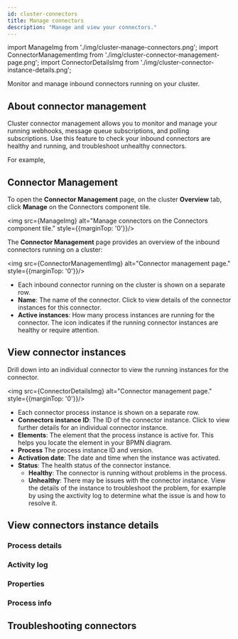 ```yaml
---
id: cluster-connectors
title: Manage connectors
description: "Manage and view your connectors."
---
```


import ManageImg from './img/cluster-manage-connectors.png';
import ConnectorManagementImg from './img/cluster-connector-management-page.png';
import ConnectorDetailsImg from './img/cluster-connector-instance-details.png';

Monitor and manage inbound connectors running on your cluster.

## About connector management

Cluster connector management allows you to monitor and manage your running webhooks, message queue subscriptions, and polling subscriptions. Use this feature to check your inbound connectors are healthy and running, and troubleshoot unhealthy connectors.

For example,

## Connector Management

To open the **Connector Management** page, on the cluster **Overview** tab, click **Manage** on the Connectors component tile.

<img src={ManageImg} alt="Manage connectors on the Connectors component tile." style={{marginTop: '0'}}/>

The **Connector Management** page provides an overview of the inbound connectors running on a cluster:

<img src={ConnectorManagementImg} alt="Connector management page." style={{marginTop: '0'}}/>

- Each inbound connector running on the cluster is shown on a separate row.
- **Name**: The name of the connector. Click to view details of the connector instances for this connector.
- **Active instances**: How many process instances are running for the connector. The icon indicates if the running connector instances are healthy or require attention.

## View connector instances

Drill down into an individual connector to view the running instances for the connector.

<img src={ConnectorDetailsImg} alt="Connector management page." style={{marginTop: '0'}}/>

- Each connector process instance is shown on a separate row.
- **Connectors instance ID**: The ID of the connector instance. Click to view further details for an individual connector instance.
- **Elements**: The element that the process instance is active for. This helps you locate the element in your BPMN diagram.
- **Process** The process instance ID and version.
- **Activation date**: The date and time when the instance was activated.
- **Status**: The health status of the connector instance.
  - **Healthy**: The connector is running without problems in the process.
  - **Unhealthy**: There may be issues with the connector instance. View the details of the instance to troubleshoot the problem, for example by using the axctivity log to determine what the issue is and how to resolve it.

## View connectors instance details

### Process details

### Activity log

### Properties

### Process info

## Troubleshooting connectors
